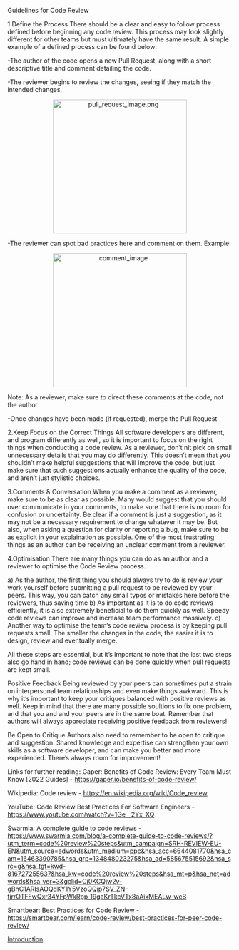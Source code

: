 Guidelines for Code Review

1.Define the Process
There should be a clear and easy to follow process defined before beginning any code review. This process may look slightly different for other teams but must ultimately have the same result. A simple example of a defined process can be found below:

-The author of the code opens a new Pull Request, along with a short descriptive title and comment detailing the code.
 
 
-The reviewer begins to review the changes, seeing if they match the intended changes.


<p align="center">
 <img src="Images/pull_request_img.png" alt="pull_request_image.png" width="300">
</p>


-The reviewer can spot bad practices here and comment on them.
Example:

<p align="center">
 <img src="images/comment_img.png" alt="comment_image" width="300">
</p>

 
Note: As a reviewer, make sure to direct these comments at the code, not the author

-Once changes have been made (if requested), merge the Pull Request


2.Keep Focus on the Correct Things
All software developers are different, and program differently as well, so it is important to focus on the right things when conducting a code review. As a reviewer, don’t nit pick on small unnecessary details that you may do differently. 
This doesn’t mean that you shouldn’t make helpful suggestions that will improve the code, but just make sure that such suggestions actually enhance the quality of the code, and aren’t just stylistic choices.


3.Comments & Conversation
When you make a comment as a reviewer, make sure to be as clear as possible. Many would suggest that you should over communicate in your comments, to make sure that there is no room for confusion or uncertainty. 
Be clear if a comment is just a suggestion, as it may not be a necessary requirement to change whatever it may be. But also, when asking a question for clarity or reporting a bug, make sure to be as explicit in your explaination as possible. 
One of the most frustrating things as an author can be receiving an unclear comment from a reviewer. 


4.Optimisation
There are many things you can do as an author and a reviewer to optimise the Code Review process. 

a)	As the author, the first thing you should always try to do is review your work yourself before submitting a pull request to be reviewed by your peers. This way, you can catch any small typos or mistakes here before the reviewers, thus saving time
b)	As important as it is to do code reviews efficiently, it is also extremely beneficial to do them quickly as well. Speedy code reviews can improve and increase team performance massively. 
c)	Another way to optimise the team’s code review process is by keeping pull requests small. The smaller the changes in the code, the easier it is to design, review and eventually merge.
 
All these steps are essential, but it’s important to note that the last two steps also go hand in hand; code reviews can be done quickly when pull requests are kept small.


Positive Feedback
Being reviewed by your peers can sometimes put a strain on interpersonal team relationships and even make things awkward. This is why it’s important to keep your critiques balanced with positive reviews as well. Keep in mind that there are many possible soultions to fix one problem, and that you and and your peers are in the same boat. 
Remember that authors will always appreciate receiving positive feedback from reviewers!


Be Open to Critique
Authors also need to remember to be open to critique and suggestion. Shared knowledge and expertise can strengthen your own skills as a software developer, and can make you better and more experienced.
There’s always room for improvement!





Links for further reading:
Gaper: Benefits of Code Review: Every Team Must Know [2022 Guides] - https://gaper.io/benefits-of-code-review/

Wikipedia: Code review -  https://en.wikipedia.org/wiki/Code_review

YouTube: Code Review Best Practices For Software Engineers - https://www.youtube.com/watch?v=1Ge__2Yx_XQ

Swarmia: A complete guide to code reviews - https://www.swarmia.com/blog/a-complete-guide-to-code-reviews/?utm_term=code%20review%20steps&utm_campaign=SRH-REVIEW-EU-EN&utm_source=adwords&utm_medium=ppc&hsa_acc=6644081770&hsa_cam=16463390785&hsa_grp=134848023275&hsa_ad=585675515692&hsa_src=g&hsa_tgt=kwd-816727255637&hsa_kw=code%20review%20steps&hsa_mt=p&hsa_net=adwords&hsa_ver=3&gclid=Cj0KCQjw2v-gBhC1ARIsAOQdKY1Y5VzoQQip7SV_ZN-tjrrQTFFwQxr34YFpWkRpp_19gaKrTkcVTx8aAixMEALw_wcB

Smartbear: Best Practices for Code Review - https://smartbear.com/learn/code-review/best-practices-for-peer-code-review/



 [Introduction](Introduction.md)